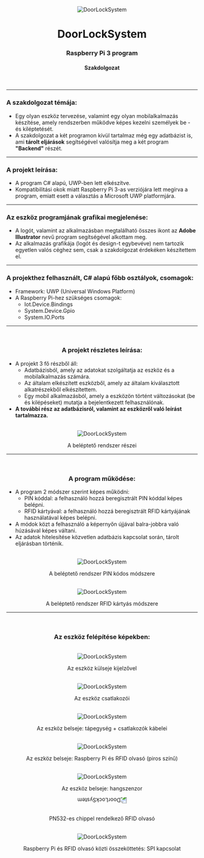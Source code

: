 <div align="center">
    <img src="FirstUwp/ReadmeImages/device_project_readme_banner_1500X450.png" alt="DoorLockSystem">
</div>

<div align="center">
    <h1 style="border-bottom: 0">DoorLockSystem</h1>
    <h3>Raspberry Pi 3 program</h3>
    <h4>Szakdolgozat</h4>
    <br>
</div>

---

<div>
    <h3>A szakdolgozat témája:</h3>
</div>

- Egy olyan eszköz tervezése, valamint egy olyan mobilalkalmazás készítése, amely rendszerben működve képes kezelni személyek be - és kiléptetését.
- A szakdolgozat a két programon kívül tartalmaz még egy adatbázist is, ami <b>tárolt eljárások</b> segítségével valósítja meg a két program <b>"Backend"</b> részét.

---

<div>
    <h3>A projekt leírása:</h3>
</div>

- A program C# alapú, UWP-ben lett elkészítve.
- Kompatibilitási okok miatt Raspberry Pi 3-as verziójára lett megírva a program, emiatt esett a választás a Microsoft UWP platformjára.

---

<div>
    <h3>Az eszköz programjának grafikai megjelenése:</h3>
</div>

- A logót, valamint az alkalmazásban megtalálható összes ikont az <b>Adobe Illustrator</b> nevű program segítségével alkottam meg.
- Az alkalmazás grafikája (logót és design-t egybevéve) nem tartozik egyetlen valós céghez sem, csak a szakdolgozat érdekéken készítettem el.

---

<div>
    <h3>A projekthez felhasznált, C# alapú főbb osztályok, csomagok:</h3>
</div>

- Framework: UWP (Universal Windows Platform)
- A Raspberry Pi-hez szükséges csomagok:
    - Iot.Device.Bindings
    - System.Device.Gpio
    - System.IO.Ports


---

<div align="center">
    <br>
    <h3>A projekt részletes leírása:</h3>
</div>

- A projekt 3 fő részből áll:
    - Adatbázisból, amely az adatokat szolgáltatja az eszköz és a mobilalkalmazás számára.
    - Az általam elkészített eszközből, amely az általam kiválasztott alkatrészekből elkészítettem.
    - Egy mobil alkalmazásból, amely a eszközön történt változásokat (be és kilépéseket) mutatja a bejelentkezett felhasználónak.
- <b>A további rész az adatbázisról, valamint az eszközről való leírást tartalmazza.</b>

<div align="center">
    <br>
    <img src="FirstUwp/ReadmeImages/devices_relationships.png" alt="DoorLockSystem">
    <p>A beléptető rendszer részei</p>
</div>

---

<div align="center">
    <br>
    <h3>A program működése:</h3>
</div>

- A program 2 módszer szerint képes működni:
    - PIN kóddal: a felhasználó hozzá beregisztrált PIN kóddal képes belépni. 
    - RFID kártyával: a felhasználó hozzá beregisztrált RFID kártyájának használatával képes belépni.
- A módok közt a felhasználó a képernyőn újjával balra-jobbra való húzásával képes váltani.
- Az adatok hitelesítése közvetlen adatbázis kapcsolat során, tárolt eljárásban történik.

<div align="center">
    <br>
    <img src="FirstUwp/ReadmeImages/PIN_Code_Version.gif" alt="DoorLockSystem">
    <p>A beléptető rendszer PIN kódos módszere</p>
</div>

<div align="center">
    <br>
    <img src="FirstUwp/ReadmeImages/RFID_Card_Version.gif" alt="DoorLockSystem">
    <p>A beléptető rendszer RFID kártyás módszere</p>
</div>

---

<div align="center">
    <br>
    <h3>Az eszköz felépítése képekben:</h3>
</div>

<div align="center">
    <br>
    <img src="FirstUwp/ReadmeImages/device_cover_with_display.png" alt="DoorLockSystem">
    <p>Az eszköz külseje kijelzővel</p>
</div>

<div align="center">
    <br>
    <img src="FirstUwp/ReadmeImages/device_connectors.png" alt="DoorLockSystem">
    <p>Az eszköz csatlakozói</p>
</div>

<div align="center">
    <br>
    <img src="FirstUwp/ReadmeImages/device_inside.png" alt="DoorLockSystem">
    <p>Az eszköz belseje: tápegység + csatlakozók kábelei</p>
</div>

<div align="center">
    <br>
    <img src="FirstUwp/ReadmeImages/device_rfid_and_raspberry.png" alt="DoorLockSystem">
    <p>Az eszköz belseje: Raspberry Pi és RFID olvasó (piros színű)</p>
</div>

<div align="center">
    <br>
    <img src="FirstUwp/ReadmeImages/device_sound_sensor.png" alt="DoorLockSystem">
    <p>Az eszköz belseje: hangszenzor</p>
</div>

<div align="center" style="transform: rotate(180deg);">
    <br>
    <img src="FirstUwp/ReadmeImages/PN532.png" alt="DoorLockSystem">
</div>

<div align="center">
    <p>PN532-es chippel rendelkező RFID olvasó</p>
</div>

<div align="center">
    <br>
    <img src="FirstUwp/ReadmeImages/RFID_SPI.jpg" alt="DoorLockSystem">
    <p>Raspberry Pi és RFID olvasó közti összeköttetés: SPI kapcsolat</p>
</div>

